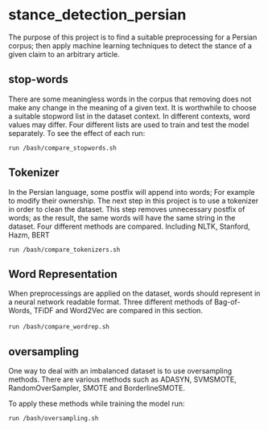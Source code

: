 # stance_detection_persian

The purpose of this project is to find a suitable preprocessing for a Persian corpus; then apply machine learning techniques to detect the stance of a given claim to an arbitrary article. 

## stop-words
There are some meaningless words in the corpus that removing does not make any change in the meaning of a given text. It is worthwhile to choose a suitable stopword list in the dataset context. In different contexts, word values may differ. Four different lists are used to train and test the model separately. To see the effect of each run:

``run /bash/compare_stopwords.sh`` 

## Tokenizer
In the Persian language, some postfix will append into words; For example to modify their ownership. The next step in this project is to use a tokenizer in order to clean the dataset. This step removes unnecessary postfix of words; as the result, the same words will have the same string in the dataset.
Four different methods are compared. Including NLTK, Stanford, Hazm, BERT

``run /bash/compare_tokenizers.sh `` 

## Word Representation
When preprocessings are applied on the dataset, words should represent in a neural network readable format. Three different methods of Bag-of-Words, TFiDF and Word2Vec are compared in this section. 

‍‍‍‍``run /bash/compare_wordrep.sh ``

## oversampling
One way to deal with an imbalanced dataset is to use oversampling methods. There are various methods such as ADASYN, SVMSMOTE, RandomOverSampler, SMOTE and BorderlineSMOTE. 

To apply these methods while training the model run: 

``run /bash/oversampling.sh`` 
